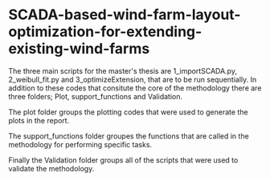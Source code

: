 # SCADA-based-wind-farm-layout-optimization-for-extending-existing-wind-farms

The three main scripts for the master's thesis are 1_importSCADA.py, 2_weibull_fit.py and 3_optimizeExtension, that are to be run sequentially.
In addition to these codes that consitute the core of the methodology there are three folders; Plot, support_functions and Validation.

The plot folder groups the plotting codes that were used to generate the plots in the report.

The support_functions folder groupes the functions that are called in the methodology for performing specific tasks.

Finally the Validation folder groups all of the scripts that were used to validate the methodology.
